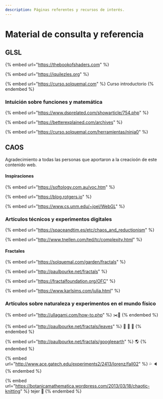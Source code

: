 ```yaml
---
description: Páginas referentes y recursos de interés.
---
```


# Material de consulta y referencia

## GLSL

{% embed url="https://thebookofshaders.com" %}

{% embed url="https://iquilezles.org" %}

{% embed url="https://curso.solquemal.com" %}
Curso introductorio
{% endembed %}

### Intuición  sobre funciones y matemática

{% embed url="https://www.dsprelated.com/showarticle/754.php" %}

{% embed url="https://betterexplained.com/archives" %}

{% embed url="https://curso.solquemal.com/herramientas/ninja0" %}

## CAOS

Agradecimiento a todas las personas que aportaron a la creacioón de este contenido web.

#### Inspiraciones&#x20;

{% embed url="https://softology.com.au/voc.htm" %}

{% embed url="https://blog.rotgers.io" %}

{% embed url="https://www.cs.unm.edu/~joel/WebGL" %}

### Artículos técnicos y experimentos digitales

{% embed url="https://spaceandtim.es/etc/chaos_and_reductionism" %}

{% embed url="http://www.tnellen.com/ted/tc/complexity.html" %}

#### Fractales

{% embed url="https://solquemal.com/garden/fractals" %}

{% embed url="http://paulbourke.net/fractals" %}

{% embed url="https://fractalfoundation.org/OFC" %}

{% embed url="https://www.karlsims.com/julia.html" %}

### Artículos sobre naturaleza y  experimentos en el mundo físico

{% embed url="http://ullagami.com/how-to.php" %}
✂️📐
{% endembed %}

{% embed url="http://paulbourke.net/fractals/leaves" %}
🍁 🍂  🍃&#x20;
{% endembed %}

{% embed url="http://paulbourke.net/fractals/googleearth" %}
🌎&#x20;
{% endembed %}

{% embed url="http://www.ace.gatech.edu/experiments2/2413/lorenz/fall02" %}
💦 🔈&#x20;
{% endembed %}

{% embed url="https://botanicamathematica.wordpress.com/2013/03/18/chaotic-knitting" %}
tejer 💜&#x20;
{% endembed %}

